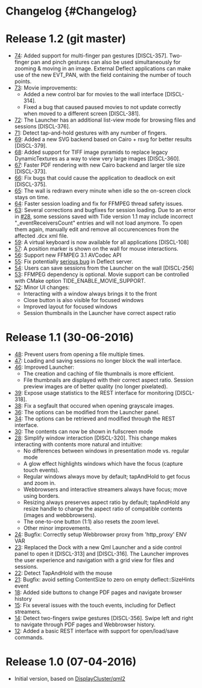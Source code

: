 Changelog {#Changelog}
============

# Release 1.2 (git master)

* [74](https://github.com/BlueBrain/Tide/pull/74):
  Added support for multi-finger pan gestures [DISCL-357].
  Two-finger pan and pinch gestures can also be used simultaneously for zooming
  & moving in an image. External Deflect applications can make use of the new
  EVT_PAN, with the <key> field containing the number of touch points.
* [73](https://github.com/BlueBrain/Tide/pull/73):
  Movie improvements:
  - Added a new control bar for movies to the wall interface [DISCL-314].
  - Fixed a bug that caused paused movies to not update correctly when moved to
    a different screen [DISCL-381].
* [72](https://github.com/BlueBrain/Tide/pull/72):
  The Launcher has an additional list-view mode for browsing files and sessions
  [DISCL-376].
* [71](https://github.com/BlueBrain/Tide/pull/71):
  Detect tap-and-hold gestures with any number of fingers.
* [69](https://github.com/BlueBrain/Tide/pull/69):
  Added a new SVG backend based on Cairo + rsvg for better results [DISCL-379].
* [68](https://github.com/BlueBrain/Tide/pull/68):
  Added support for TIFF image pyramids to replace legacy DynamicTextures
  as a way to view very large images [DISCL-360].
* [67](https://github.com/BlueBrain/Tide/pull/67):
  Faster PDF rendering with new Cairo backend and larger tile size [DISCL-373].
* [66](https://github.com/BlueBrain/Tide/pull/66):
  Fix bugs that could cause the application to deadlock on exit [DISCL-375].
* [65](https://github.com/BlueBrain/Tide/pull/65):
  The wall is redrawn every minute when idle so the on-screen clock stays on
  time.
* [64](https://github.com/BlueBrain/Tide/pull/64):
  Faster session loading and fix for FFMPEG thread safety issues.
* [63](https://github.com/BlueBrain/Tide/pull/63):
  Several corrections and bugfixes for session loading. Due to an error in
  [#28](https://github.com/BlueBrain/Tide/pull/28), some sessions saved
  with Tide version 1.1 may include incorrect "_eventReceiversCount" entries
  and will not load anymore. To open them again, manually edit and
  remove all occurencences from the affected .dcx xml file.
* [59](https://github.com/BlueBrain/Tide/pull/59):
  A virtual keyboard is now available for all applications [DISCL-108]
* [57](https://github.com/BlueBrain/Tide/pull/57):
  A position marker is shown on the wall for mouse interactions.
* [56](https://github.com/BlueBrain/Tide/pull/56):
  Support new FFMPEG 3.1 AVCodec API
* [55](https://github.com/BlueBrain/Tide/pull/55):
  Fix potentially [serious bug](https://github.com/BlueBrain/Deflect/pull/115)
  in Deflect server.
* [54](https://github.com/BlueBrain/Tide/pull/54):
  Users can save sessions from the Launcher on the wall [DISCL-256]
* [53](https://github.com/BlueBrain/Tide/pull/53):
  FFMPEG dependency is optional. Movie support can be controlled with CMake
  option TIDE_ENABLE_MOVIE_SUPPORT.
* [52](https://github.com/BlueBrain/Tide/pull/52):
  Minor UI changes:
  - Interacting with a window always brings it to the front
  - Close button is also visible for focused windows
  - Improved layout for focused windows
  - Session thumbnails in the Launcher have correct aspect ratio

# Release 1.1 (30-06-2016)

* [48](https://github.com/BlueBrain/Tide/pull/48):
  Prevent users from opening a file multiple times.
* [47](https://github.com/BlueBrain/Tide/pull/47):
  Loading and saving sessions no longer block the wall interface.
* [46](https://github.com/BlueBrain/Tide/pull/46):
  Improved Launcher:
  - The creation and caching of file thumbnails is more efficient.
  - File thumbnails are displayed with their correct aspect ratio.
  Session preview images are of better quality (no longer pixelated).
* [39](https://github.com/BlueBrain/Tide/pull/39):
  Expose usage statistics to the REST interface for monitoring [DISCL-318].
* [38](https://github.com/BlueBrain/Tide/pull/38):
  Fix a segfault that occured when opening grayscale images.
* [36](https://github.com/BlueBrain/Tide/pull/36):
  The options can be modified from the Launcher panel.
* [34](https://github.com/BlueBrain/Tide/pull/34):
  The options can be retrieved and modified through the REST interface.
* [30](https://github.com/BlueBrain/Tide/pull/30):
  The contents can now be shown in fullscreen mode
* [28](https://github.com/BlueBrain/Tide/pull/28):
  Simplify window interaction [DISCL-320].
  This change makes interacting with contents more natural and intuitive:
  - No differences between windows in presentation mode vs. regular mode
  - A glow effect highlights windows which have the focus (capture touch
    events).
  - Regular windows always move by default; tapAndHold to get focus and zoom in.
  - Webbrowsers and interactive streamers always have focus; move using borders.
  - Resizing always preserves aspect ratio by default; tapAndHold any resize
    handle to change the aspect ratio of compatible contents (images
    and webbbrowsers).
  - The one-to-one button (1:1) also resets the zoom level.
  - Other minor improvements.
* [24](https://github.com/BlueBrain/Tide/pull/24):
  Bugfix: Correctly setup Webbrowser proxy from 'http_proxy' ENV VAR
* [23](https://github.com/BlueBrain/Tide/pull/23):
  Replaced the Dock with a new Qml Launcher and a side control panel to open it
  [DISCL-313] and [DISCL-316]. The Launcher improves the user experience and
  navigation with a grid view for files and sessions.
* [22](https://github.com/BlueBrain/Tide/pull/22):
  Detect TapAndHold with the mouse
* [21](https://github.com/BlueBrain/Tide/pull/21):
  Bugfix: avoid setting ContentSize to zero on empty deflect::SizeHints event
* [18](https://github.com/BlueBrain/Tide/pull/18):
  Added side buttons to change PDF pages and navigate browser history
* [15](https://github.com/BlueBrain/Tide/pull/15):
  Fix several issues with the touch events, including for Deflect streamers.
* [14](https://github.com/BlueBrain/Tide/pull/14):
  Detect two-fingers swipe gestures [DISCL-356]. Swipe left and right to
  navigate through PDF pages and Webbrowser history.
* [12](https://github.com/BlueBrain/Tide/pull/12):
  Added a basic REST interface with support for open/load/save commands.

# Release 1.0 (07-04-2016)

* Initial version, based on
  [DisplayCluster/qml2](https://github.com/BlueBrain/DisplayCluster/tree/qml2)
